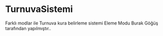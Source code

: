 # TurnuvaSistemi
Farklı modlar ile Turnuva kura belirleme sistemi
Eleme Modu Burak Göğüş tarafından yapılmıştır..
